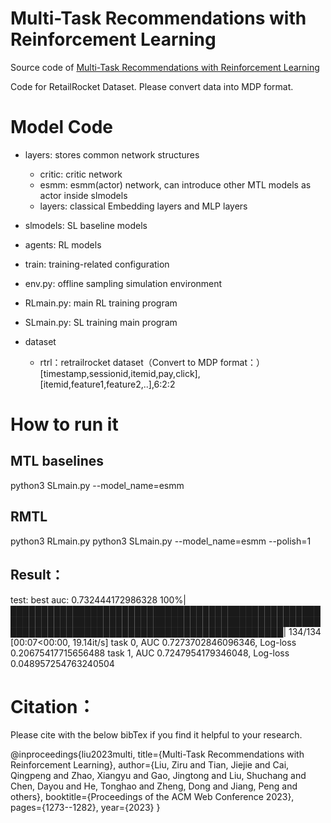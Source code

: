 # Multi-Task Recommendations with Reinforcement Learning
Source code of [Multi-Task Recommendations with Reinforcement Learning](https://dl.acm.org/doi/10.1145/3543507.3583467)

Code for RetailRocket Dataset. Please convert data into MDP format.


# Model Code
+ layers: stores common network structures
  + critic: critic network
  + esmm: esmm(actor) network, can introduce other MTL models as actor inside slmodels
  + layers: classical Embedding layers and MLP layers
+ slmodels: SL baseline models
+ agents: RL models
+ train: training-related configuration
+ env.py: offline sampling simulation environment
+ RLmain.py: main RL training program
+ SLmain.py: SL training main program


+ dataset
  + rtrl：retrailrocket dataset（Convert to MDP format：）[timestamp,sessionid,itemid,pay,click], [itemid,feature1,feature2,..],6:2:2

# How to run it
## MTL baselines
python3 SLmain.py --model_name=esmm

## RMTL
python3 RLmain.py
python3 SLmain.py --model_name=esmm --polish=1

## Result：

test: best auc: 0.732444172986328
100%|████████████████████████████████████████████████████████████████████████████████████████████████████████████████████████████████████████████████| 134/134 [00:07<00:00, 19.14it/s]
task 0, AUC 0.7273702846096346, Log-loss 0.20675417715656488
task 1, AUC 0.7247954179346048, Log-loss 0.048957254763240504
   
# Citation：
Please cite with the below bibTex if you find it helpful to your research.

  @inproceedings{liu2023multi,
    title={Multi-Task Recommendations with Reinforcement Learning},
    author={Liu, Ziru and Tian, Jiejie and Cai, Qingpeng and Zhao, Xiangyu and Gao, Jingtong and Liu, Shuchang and Chen, Dayou and He, Tonghao and Zheng, Dong and Jiang, Peng and others},
    booktitle={Proceedings of the ACM Web Conference 2023},
    pages={1273--1282},
    year={2023}
  }

